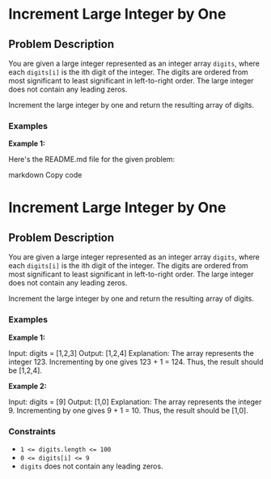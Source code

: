 # Increment Large Integer by One

## Problem Description

You are given a large integer represented as an integer array `digits`, where each `digits[i]` is the ith digit of the integer. The digits are ordered from most significant to least significant in left-to-right order. The large integer does not contain any leading zeros.

Increment the large integer by one and return the resulting array of digits.

### Examples

**Example 1:**


Here's the README.md file for the given problem:

markdown
Copy code
# Increment Large Integer by One

## Problem Description

You are given a large integer represented as an integer array `digits`, where each `digits[i]` is the ith digit of the integer. The digits are ordered from most significant to least significant in left-to-right order. The large integer does not contain any leading zeros.

Increment the large integer by one and return the resulting array of digits.

### Examples

**Example 1:**

Input: digits = [1,2,3]
Output: [1,2,4]
Explanation: The array represents the integer 123.
Incrementing by one gives 123 + 1 = 124.
Thus, the result should be [1,2,4].



**Example 2:**

Input: digits = [9]
Output: [1,0]
Explanation: The array represents the integer 9.
Incrementing by one gives 9 + 1 = 10.
Thus, the result should be [1,0].



### Constraints

- `1 <= digits.length <= 100`
- `0 <= digits[i] <= 9`
- `digits` does not contain any leading zeros.




